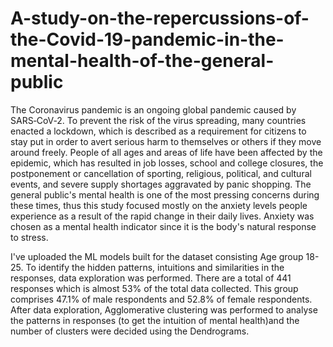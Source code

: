 # A-study-on-the-repercussions-of-the-Covid-19-pandemic-in-the-mental-health-of-the-general-public

The Coronavirus pandemic is an ongoing global pandemic caused by SARS‑CoV‑2. To prevent the risk of the virus spreading, many countries enacted a lockdown, which is described as a requirement for citizens to stay put in order to avert serious harm to themselves or others if they move around freely. People of all ages and areas of life have been affected by the epidemic, which has resulted in job losses, school and college closures, the postponement or cancellation of sporting, religious, political, and cultural events, and severe supply shortages aggravated by panic shopping. The general public's mental health is one of the most pressing concerns during these times, thus this study focused mostly on the anxiety levels people experience as a result of the rapid change in their daily lives. Anxiety was chosen as a mental health indicator since it is the body's natural response to stress.

I've uploaded the ML models built for the dataset consisting Age group 18-25. To identify the hidden patterns, intuitions and similarities in the responses, data exploration was performed. There are a total of 441 responses which is almost 53% of the total data collected. This group comprises 47.1% of male respondents and 52.8% of female respondents. After data exploration, Agglomerative clustering was performed to analyse the patterns in responses (to get the intuition of mental health)and the number of clusters were decided using the Dendrograms.
